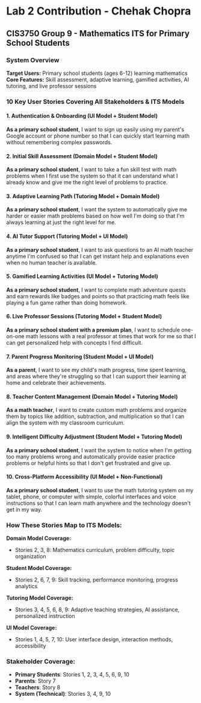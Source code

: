 # Lab 2 Contribution - Chehak Chopra
## CIS3750 Group 9 - Mathematics ITS for Primary School Students

### System Overview
**Target Users:** Primary school students (ages 6-12) learning mathematics
**Core Features:** Skill assessment, adaptive learning, gamified activities, AI tutoring, and live professor sessions

### 10 Key User Stories Covering All Stakeholders & ITS Models

#### 1. Authentication & Onboarding (UI Model + Student Model)
**As a primary school student**, I want to sign up easily using my parent's Google account or phone number so that I can quickly start learning math without remembering complex passwords.

#### 2. Initial Skill Assessment (Domain Model + Student Model)
**As a primary school student**, I want to take a fun skill test with math problems when I first use the system so that it can understand what I already know and give me the right level of problems to practice.

#### 3. Adaptive Learning Path (Tutoring Model + Domain Model)
**As a primary school student**, I want the system to automatically give me harder or easier math problems based on how well I'm doing so that I'm always learning at just the right level for me.

#### 4. AI Tutor Support (Tutoring Model + UI Model)
**As a primary school student**, I want to ask questions to an AI math teacher anytime I'm confused so that I can get instant help and explanations even when no human teacher is available.

#### 5. Gamified Learning Activities (UI Model + Tutoring Model)
**As a primary school student**, I want to complete math adventure quests and earn rewards like badges and points so that practicing math feels like playing a fun game rather than doing homework.

#### 6. Live Professor Sessions (Tutoring Model + Student Model)
**As a primary school student with a premium plan**, I want to schedule one-on-one math lessons with a real professor at times that work for me so that I can get personalized help with concepts I find difficult.

#### 7. Parent Progress Monitoring (Student Model + UI Model)
**As a parent**, I want to see my child's math progress, time spent learning, and areas where they're struggling so that I can support their learning at home and celebrate their achievements.

#### 8. Teacher Content Management (Domain Model + Tutoring Model)
**As a math teacher**, I want to create custom math problems and organize them by topics like addition, subtraction, and multiplication so that I can align the system with my classroom curriculum.

#### 9. Intelligent Difficulty Adjustment (Student Model + Tutoring Model)
**As a primary school student**, I want the system to notice when I'm getting too many problems wrong and automatically provide easier practice problems or helpful hints so that I don't get frustrated and give up.

#### 10. Cross-Platform Accessibility (UI Model + Non-Functional)
**As a primary school student**, I want to use the math tutoring system on my tablet, phone, or computer with simple, colorful interfaces and voice instructions so that I can learn math anywhere and the technology doesn't get in my way.

### How These Stories Map to ITS Models:

**Domain Model Coverage:**
- Stories 2, 3, 8: Mathematics curriculum, problem difficulty, topic organization

**Student Model Coverage:**
- Stories 2, 6, 7, 9: Skill tracking, performance monitoring, progress analytics

**Tutoring Model Coverage:**
- Stories 3, 4, 5, 6, 8, 9: Adaptive teaching strategies, AI assistance, personalized instruction

**UI Model Coverage:**
- Stories 1, 4, 5, 7, 10: User interface design, interaction methods, accessibility

### Stakeholder Coverage:
- **Primary Students**: Stories 1, 2, 3, 4, 5, 6, 9, 10
- **Parents**: Story 7
- **Teachers**: Story 8
- **System (Technical)**: Stories 3, 4, 9, 10
